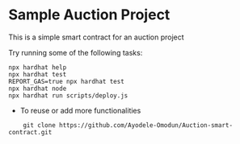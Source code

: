 <!-- @format -->

# Sample Auction Project

This is a simple smart contract for an auction project

Try running some of the following tasks:

```shell
npx hardhat help
npx hardhat test
REPORT_GAS=true npx hardhat test
npx hardhat node
npx hardhat run scripts/deploy.js
```

- To reuse or add more functionalities

```shell
    git clone https://github.com/Ayodele-Omodun/Auction-smart-contract.git
```
